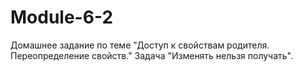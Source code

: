 # Module-6-2
Домашнее задание по теме "Доступ к свойствам родителя. Переопределение свойств." Задача "Изменять нельзя получать".
